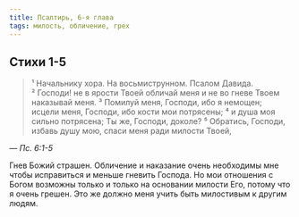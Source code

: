 ```yaml
---
title: Псалтирь, 6-я глава
tags: милость, обличение, грех
---
```


## Стихи 1-5

> ¹ Начальнику хора. На восьмиструнном. Псалом Давида.
> ² Господи! не в ярости Твоей обличай меня и не во гневе Твоем наказывай меня.
> ³ Помилуй меня, Господи, ибо я немощен; исцели меня, Господи, ибо кости мои потрясены;
> ⁴ и душа моя сильно потрясена; Ты же, Господи, доколе?
> ⁵ Обратись, Господи, избавь душу мою, спаси меня ради милости Твоей,

— <cite>Пс.&nbsp;6:1-5</cite>

Гнев Божий страшен. Обличение и наказание очень необходимы мне чтобы исправиться и меньше гневить Господа.
Но мои отношения с Богом возможны только и только на основании милости Его, потому что я
очень грешен. Это же должно меня учить быть милостивым к другим людям.
